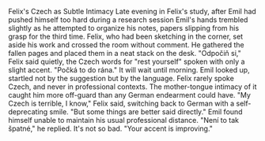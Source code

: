 Felix's Czech as Subtle Intimacy
Late evening in Felix's study, after Emil had pushed himself too hard during a research session
Emil's hands trembled slightly as he attempted to organize his notes, papers slipping from his grasp for the third time.
Felix, who had been sketching in the corner, set aside his work and crossed the room without comment. He gathered the fallen pages and placed them in a neat stack on the desk.
"Odpočiň si," Felix said quietly, the Czech words for "rest yourself" spoken with only a slight accent. "Počká to do rána." It will wait until morning.
Emil looked up, startled not by the suggestion but by the language. Felix rarely spoke Czech, and never in professional contexts. The mother-tongue intimacy of it caught him more off-guard than any German endearment could have.
"My Czech is terrible, I know," Felix said, switching back to German with a self-deprecating smile. "But some things are better said directly."
Emil found himself unable to maintain his usual professional distance. "Není to tak špatné," he replied. It's not so bad. "Your accent is improving."
